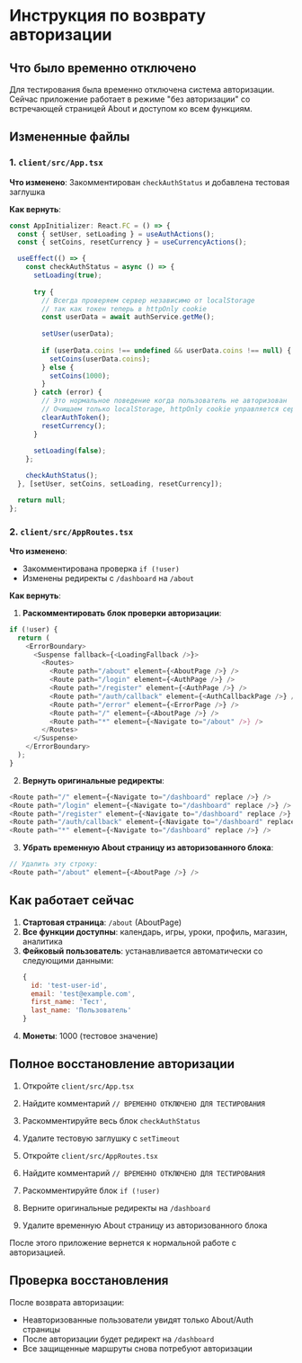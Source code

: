 # Инструкция по возврату авторизации

## Что было временно отключено

Для тестирования была временно отключена система авторизации. Сейчас приложение работает в режиме "без авторизации" со встречающей страницей About и доступом ко всем функциям.

## Измененные файлы

### 1. `client/src/App.tsx`
**Что изменено**: Закомментирован `checkAuthStatus` и добавлена тестовая заглушка

**Как вернуть**:
```typescript
const AppInitializer: React.FC = () => {
  const { setUser, setLoading } = useAuthActions();
  const { setCoins, resetCurrency } = useCurrencyActions();

  useEffect(() => {
    const checkAuthStatus = async () => {
      setLoading(true);
      
      try {
        // Всегда проверяем сервер независимо от localStorage
        // так как токен теперь в httpOnly cookie
        const userData = await authService.getMe();
        
        setUser(userData);
        
        if (userData.coins !== undefined && userData.coins !== null) {
          setCoins(userData.coins);
        } else {
          setCoins(1000);
        }
      } catch (error) {
        // Это нормальное поведение когда пользователь не авторизован
        // Очищаем только localStorage, httpOnly cookie управляется сервером
        clearAuthToken();
        resetCurrency();
      }
      
      setLoading(false);
    };

    checkAuthStatus();
  }, [setUser, setCoins, setLoading, resetCurrency]);

  return null;
};
```

### 2. `client/src/AppRoutes.tsx`
**Что изменено**: 
- Закомментирована проверка `if (!user)`
- Изменены редиректы с `/dashboard` на `/about`

**Как вернуть**:

1. **Раскомментировать блок проверки авторизации**:
```typescript
if (!user) {
  return (
    <ErrorBoundary>
      <Suspense fallback={<LoadingFallback />}>
        <Routes>
          <Route path="/about" element={<AboutPage />} />
          <Route path="/login" element={<AuthPage />} />
          <Route path="/register" element={<AuthPage />} />
          <Route path="/auth/callback" element={<AuthCallbackPage />} />
          <Route path="/error" element={<ErrorPage />} />
          <Route path="/" element={<AboutPage />} />
          <Route path="*" element={<Navigate to="/about" />} />
        </Routes>
      </Suspense>
    </ErrorBoundary>
  );
}
```

2. **Вернуть оригинальные редиректы**:
```typescript
<Route path="/" element={<Navigate to="/dashboard" replace />} />
<Route path="/login" element={<Navigate to="/dashboard" replace />} />
<Route path="/register" element={<Navigate to="/dashboard" replace />} />
<Route path="/auth/callback" element={<Navigate to="/dashboard" replace />} />
<Route path="*" element={<Navigate to="/dashboard" replace />} />
```

3. **Убрать временную About страницу из авторизованного блока**:
```typescript
// Удалить эту строку:
<Route path="/about" element={<AboutPage />} />
```

## Как работает сейчас

1. **Стартовая страница**: `/about` (AboutPage)
2. **Все функции доступны**: календарь, игры, уроки, профиль, магазин, аналитика
3. **Фейковый пользователь**: устанавливается автоматически со следующими данными:
   ```javascript
   {
     id: 'test-user-id',
     email: 'test@example.com', 
     first_name: 'Тест',
     last_name: 'Пользователь'
   }
   ```
4. **Монеты**: 1000 (тестовое значение)

## Полное восстановление авторизации

1. Откройте `client/src/App.tsx`
2. Найдите комментарий `// ВРЕМЕННО ОТКЛЮЧЕНО ДЛЯ ТЕСТИРОВАНИЯ`
3. Раскомментируйте весь блок `checkAuthStatus`
4. Удалите тестовую заглушку с `setTimeout`

5. Откройте `client/src/AppRoutes.tsx`
6. Найдите комментарий `// ВРЕМЕННО ОТКЛЮЧЕНО ДЛЯ ТЕСТИРОВАНИЯ`
7. Раскомментируйте блок `if (!user)`
8. Верните оригинальные редиректы на `/dashboard`
9. Удалите временную About страницу из авторизованного блока

После этого приложение вернется к нормальной работе с авторизацией.

## Проверка восстановления

После возврата авторизации:
- Неавторизованные пользователи увидят только About/Auth страницы
- После авторизации будет редирект на `/dashboard`
- Все защищенные маршруты снова потребуют авторизации
